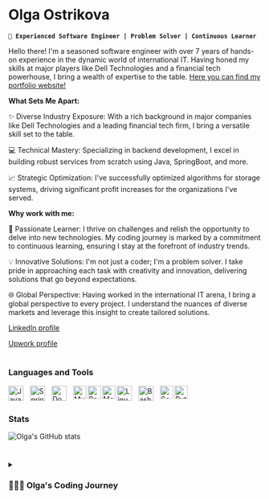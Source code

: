 # Olga Ostrikova 
 
**`🚀 Experienced Software Engineer | Problem Solver | Continuous Learner`** 

Hello there! I'm a seasoned software engineer with over 7 years of hands-on experience in the dynamic world of international IT. Having honed my skills at major players like Dell Technologies and a financial tech powerhouse, I bring a wealth of expertise to the table. <a href="http://iamolgaostrikova.com/" 
            target="_blank" 
            className="text-blue-500 dark:text-fuchsia-300 hover:underline underline-offset-2 decoration-2 decoration-fuchsia-300 dark:decoration-blue-300"             rel="noreferrer noopener">
      Here you can find my portfolio website!</a>

**What Sets Me Apart:**

✨ Diverse Industry Exposure: With a rich background in major companies like Dell Technologies and a leading financial tech firm, I bring a versatile skill set to the table.

💻 Technical Mastery: Specializing in backend development, I excel in building robust services from scratch using Java, SpringBoot, and more.

📈 Strategic Optimization: I've successfully optimized algorithms for storage systems, driving significant profit increases for the organizations I've served.

**Why work with me:**

🧠 Passionate Learner: I thrive on challenges and relish the opportunity to delve into new technologies. My coding journey is marked by a commitment to continuous learning, ensuring I stay at the forefront of industry trends.

💡 Innovative Solutions: I'm not just a coder; I'm a problem solver. I take pride in approaching each task with creativity and innovation, delivering solutions that go beyond expectations.

🌐 Global Perspective: Having worked in the international IT arena, I bring a global perspective to every project. I understand the nuances of diverse markets and leverage this insight to create tailored solutions.

 <p align="left">
      <a href="https://www.linkedin.com/in/iamolgaostrikova" 
            target="_blank" 
            className="text-blue-500 dark:text-fuchsia-300 hover:underline underline-offset-2 decoration-2 decoration-fuchsia-300 dark:decoration-blue-300"             rel="noreferrer noopener">
      LinkedIn profile</a>
 </p>

  <p align="left">
      <a href="https://www.upwork.com/freelancers/~010a2cec131003e5ee" 
            target="_blank" 
            className="text-blue-500 dark:text-fuchsia-300 hover:underline underline-offset-2 decoration-2 decoration-fuchsia-300 dark:decoration-blue-300"             rel="noreferrer noopener">
      Upwork profile</a>
 </p>
 
#

### Languages and Tools

<img align="left" alt="Java" width="30px" style="padding-right:10px;" src="https://cdn.jsdelivr.net/gh/devicons/devicon/icons/java/java-original.svg"/>
<img align="left" alt="Spring" width="30px" style="padding-right:10px;" src="https://cdn.jsdelivr.net/gh/devicons/devicon/icons/spring/spring-original.svg" />
<img align="left" alt="Docker" width="30px" style="padding-right:10px;" src="https://cdn.jsdelivr.net/gh/devicons/devicon/icons/docker/docker-original.svg" />
<img align="left" alt="MySQL" width="26px" src="https://cdn.jsdelivr.net/gh/devicons/devicon/icons/mysql/mysql-original.svg" />
<img align="left" alt="PostgreSQL" width="26px" src="https://cdn.jsdelivr.net/gh/devicons/devicon/icons/postgresql/postgresql-original.svg" />
<img align="left" alt="MongoDB" width="26px" src="https://cdn.jsdelivr.net/gh/devicons/devicon/icons/mongodb/mongodb-original.svg" />
<img align="left" alt="Linux" width="30px" style="padding-right:10px;" src="https://cdn.jsdelivr.net/gh/devicons/devicon/icons/linux/linux-original.svg" />
<!--img align="left" alt="React" width="30px" style="padding-right:10px;" src="https://cdn.jsdelivr.net/gh/devicons/devicon/icons/react/react-original.svg" /-->

<img align="left" alt="Bash" width="30px" style="padding-right:10px;" src="https://cdn.jsdelivr.net/gh/devicons/devicon/icons/bash/bash-original.svg" />
<img align="left" alt="Scala" width="26px" src="https://cdn.jsdelivr.net/gh/devicons/devicon/icons/scala/scala-original.svg" />
<img align="left" alt="Python" width="26px" src="https://cdn.jsdelivr.net/gh/devicons/devicon/icons/python/python-original.svg" />

<br />

#


### Stats

![Olga's GitHub stats](https://github-readme-stats.vercel.app/api?username=iamolgaolga&show_icons=true&theme=gruvbox)


#

<details>
 <summary><h3>👩🏻‍💻 Olga's Coding Journey</h3></summary>
 
I started my coding journey as a naive computer science student with a passion to learn everything I could about programming and the world of maths - mathematics, code, linux, theory and languages etc.  In the middle of my studies, I felt a desire to excel in Java; I wanted to understand a live projects work and needed a mentor on my coding journey. 
 
I subsequently landed my first job as an intern at EMC (Dell EMC) as a back-end software engineer where I worked under a mentor. There, I developed a storage array performance testing tool and increased my knowledge of Java, SQL and JUnit testing, as well as gaining more experience in working on projects and how to be a good team member.

After that internship, I started working full-time for EMC (Dell EMC). I worked on a storage array sizing tool, improving and updating the configuration and sizing algorithm to cover new features of updated storage arrays. In addition to that, I developed a tool used for generating reports which describe the condition and utilisation of elements and devices of the storage array. This reduced the time of report generation, which had formerly been done manually, from 2 weeks to 5 minutes. During this project, I gained a deep understanding of storage arrays internals and passed the EMC SPEED Performance Guru exam. I also took part in the DellEMC student program as a mentor. 
After Dell EMC, I started working for Cardpay (a FinTech company). Initially, I worked on one of the core payment teams where I developed a reverse-proxy service, responsible for mobile clients’ applications' integrity and security vulnerability checks, and a part Mobile API, which unlocked integrations with Android/iOS applications. This project unblocked the signing of multiple contracts for the company.  I later went on to lead a team of 6 developers/test engineers and 2 analysts on several cross-functional projects, which added support to different payment platforms. This included team and department roadmap planning, team staffing, the mentorship of junior and middle engineers, and cross-team collaboration with Security, Legal, Product and Design teams. Implementing these projects opened new streams of customers from the LATAM and EMEA regions and increased department ARR.

Here I’m going to store my own projects which help me levelling up my skills and learning something new (or just rest and  spend time with pleasure 😅).

<!-- [website]: https://mywebsite.com -->

